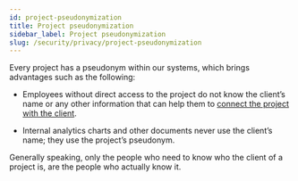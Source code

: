 ```yaml
---
id: project-pseudonymization
title: Project pseudonymization
sidebar_label: Project pseudonymization
slug: /security/privacy/project-pseudonymization
---
```


Every project has a pseudonym within our systems, which brings advantages such as the following:

- Employees without direct access to the project do not know the client’s name or any other
information that can help them to
[connect the project with the client](https://fluidattacks.com/products/rules/list/313/).

- Internal analytics charts and other documents never use the client’s name;
they use the project’s pseudonym.

Generally speaking, only the people who need to know who the client of a project is,
are the people who actually know it.
